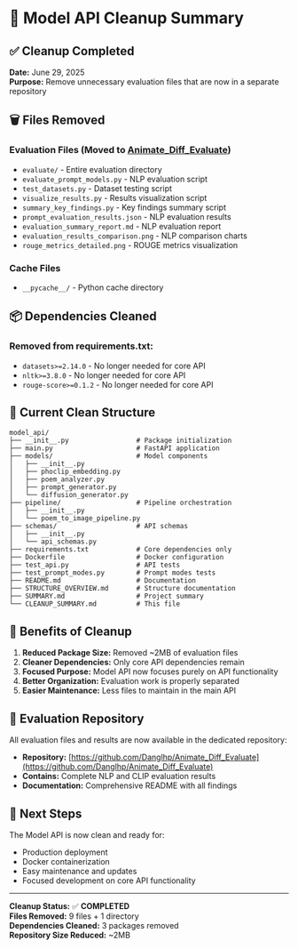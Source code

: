 # 🧹 Model API Cleanup Summary

## ✅ Cleanup Completed

**Date:** June 29, 2025  
**Purpose:** Remove unnecessary evaluation files that are now in a separate repository

## 🗑️ Files Removed

### Evaluation Files (Moved to [Animate_Diff_Evaluate](https://github.com/Danglhp/Animate_Diff_Evaluate))
- `evaluate/` - Entire evaluation directory
- `evaluate_prompt_models.py` - NLP evaluation script
- `test_datasets.py` - Dataset testing script
- `visualize_results.py` - Results visualization script
- `summary_key_findings.py` - Key findings summary script
- `prompt_evaluation_results.json` - NLP evaluation results
- `evaluation_summary_report.md` - NLP evaluation report
- `evaluation_results_comparison.png` - NLP comparison charts
- `rouge_metrics_detailed.png` - ROUGE metrics visualization

### Cache Files
- `__pycache__/` - Python cache directory

## 📦 Dependencies Cleaned

### Removed from requirements.txt:
- `datasets>=2.14.0` - No longer needed for core API
- `nltk>=3.8.0` - No longer needed for core API  
- `rouge-score>=0.1.2` - No longer needed for core API

## 📁 Current Clean Structure

```
model_api/
├── __init__.py                 # Package initialization
├── main.py                     # FastAPI application
├── models/                     # Model components
│   ├── __init__.py
│   ├── phoclip_embedding.py
│   ├── poem_analyzer.py
│   ├── prompt_generator.py
│   └── diffusion_generator.py
├── pipeline/                   # Pipeline orchestration
│   ├── __init__.py
│   └── poem_to_image_pipeline.py
├── schemas/                    # API schemas
│   ├── __init__.py
│   └── api_schemas.py
├── requirements.txt            # Core dependencies only
├── Dockerfile                  # Docker configuration
├── test_api.py                 # API tests
├── test_prompt_modes.py        # Prompt modes tests
├── README.md                   # Documentation
├── STRUCTURE_OVERVIEW.md       # Structure documentation
├── SUMMARY.md                  # Project summary
└── CLEANUP_SUMMARY.md          # This file
```

## 🎯 Benefits of Cleanup

1. **Reduced Package Size:** Removed ~2MB of evaluation files
2. **Cleaner Dependencies:** Only core API dependencies remain
3. **Focused Purpose:** Model API now focuses purely on API functionality
4. **Better Organization:** Evaluation work is properly separated
5. **Easier Maintenance:** Less files to maintain in the main API

## 🔗 Evaluation Repository

All evaluation files and results are now available in the dedicated repository:
- **Repository:** [https://github.com/Danglhp/Animate_Diff_Evaluate](https://github.com/Danglhp/Animate_Diff_Evaluate)
- **Contains:** Complete NLP and CLIP evaluation results
- **Documentation:** Comprehensive README with all findings

## 🚀 Next Steps

The Model API is now clean and ready for:
- Production deployment
- Docker containerization
- Easy maintenance and updates
- Focused development on core API functionality

---

**Cleanup Status:** ✅ **COMPLETED**  
**Files Removed:** 9 files + 1 directory  
**Dependencies Cleaned:** 3 packages removed  
**Repository Size Reduced:** ~2MB 